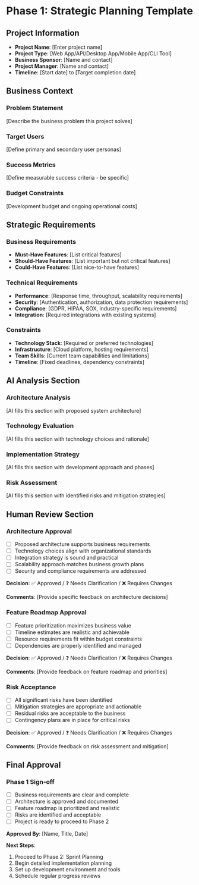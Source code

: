 # Phase 1: Strategic Planning Template

## Project Information
- **Project Name**: [Enter project name]
- **Project Type**: [Web App/API/Desktop App/Mobile App/CLI Tool]
- **Business Sponsor**: [Name and contact]
- **Project Manager**: [Name and contact]
- **Timeline**: [Start date] to [Target completion date]

## Business Context

### Problem Statement
[Describe the business problem this project solves]

### Target Users
[Define primary and secondary user personas]

### Success Metrics
[Define measurable success criteria - be specific]

### Budget Constraints
[Development budget and ongoing operational costs]

## Strategic Requirements

### Business Requirements
- **Must-Have Features**: [List critical features]
- **Should-Have Features**: [List important but not critical features]
- **Could-Have Features**: [List nice-to-have features]

### Technical Requirements
- **Performance**: [Response time, throughput, scalability requirements]
- **Security**: [Authentication, authorization, data protection requirements]
- **Compliance**: [GDPR, HIPAA, SOX, industry-specific requirements]
- **Integration**: [Required integrations with existing systems]

### Constraints
- **Technology Stack**: [Required or preferred technologies]
- **Infrastructure**: [Cloud platform, hosting requirements]
- **Team Skills**: [Current team capabilities and limitations]
- **Timeline**: [Fixed deadlines, dependency constraints]

## AI Analysis Section

### Architecture Analysis
[AI fills this section with proposed system architecture]

### Technology Evaluation
[AI fills this section with technology choices and rationale]

### Implementation Strategy
[AI fills this section with development approach and phases]

### Risk Assessment
[AI fills this section with identified risks and mitigation strategies]

## Human Review Section

### Architecture Approval
- [ ] Proposed architecture supports business requirements
- [ ] Technology choices align with organizational standards
- [ ] Integration strategy is sound and practical
- [ ] Scalability approach matches business growth plans
- [ ] Security and compliance requirements are addressed

**Decision**: ✅ Approved / ❓ Needs Clarification / ❌ Requires Changes

**Comments**:
[Provide specific feedback on architecture decisions]

### Feature Roadmap Approval
- [ ] Feature prioritization maximizes business value
- [ ] Timeline estimates are realistic and achievable
- [ ] Resource requirements fit within budget constraints
- [ ] Dependencies are properly identified and managed

**Decision**: ✅ Approved / ❓ Needs Clarification / ❌ Requires Changes

**Comments**:
[Provide feedback on feature roadmap and priorities]

### Risk Acceptance
- [ ] All significant risks have been identified
- [ ] Mitigation strategies are appropriate and actionable
- [ ] Residual risks are acceptable to the business
- [ ] Contingency plans are in place for critical risks

**Decision**: ✅ Approved / ❓ Needs Clarification / ❌ Requires Changes

**Comments**:
[Provide feedback on risk assessment and mitigation]

## Final Approval

### Phase 1 Sign-off
- [ ] Business requirements are clear and complete
- [ ] Architecture is approved and documented
- [ ] Feature roadmap is prioritized and realistic
- [ ] Risks are identified and acceptable
- [ ] Project is ready to proceed to Phase 2

**Approved By**: [Name, Title, Date]

**Next Steps**:
1. Proceed to Phase 2: Sprint Planning
2. Begin detailed implementation planning
3. Set up development environment and tools
4. Schedule regular progress reviews